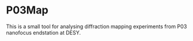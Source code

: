 # P03Map
This is a small tool for analysing diffraction mapping experiments from P03 nanofocus endstation at DESY.